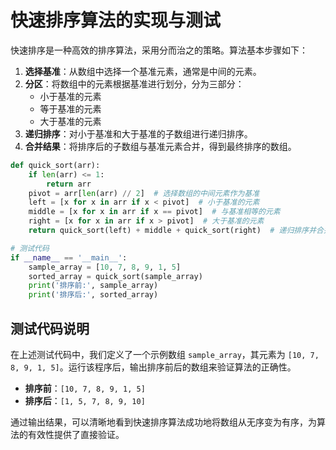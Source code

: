 # 快速排序算法的实现与测试

快速排序是一种高效的排序算法，采用分而治之的策略。算法基本步骤如下：

1. **选择基准**：从数组中选择一个基准元素，通常是中间的元素。
2. **分区**：将数组中的元素根据基准进行划分，分为三部分：
   - 小于基准的元素
   - 等于基准的元素
   - 大于基准的元素
3. **递归排序**：对小于基准和大于基准的子数组进行递归排序。
4. **合并结果**：将排序后的子数组与基准元素合并，得到最终排序的数组。

```python
def quick_sort(arr):
    if len(arr) <= 1:
        return arr
    pivot = arr[len(arr) // 2]  # 选择数组的中间元素作为基准
    left = [x for x in arr if x < pivot]  # 小于基准的元素
    middle = [x for x in arr if x == pivot]  # 与基准相等的元素
    right = [x for x in arr if x > pivot]  # 大于基准的元素
    return quick_sort(left) + middle + quick_sort(right)  # 递归排序并合并

# 测试代码
if __name__ == '__main__':
    sample_array = [10, 7, 8, 9, 1, 5]
    sorted_array = quick_sort(sample_array)
    print('排序前:', sample_array)
    print('排序后:', sorted_array)
```

## 测试代码说明

在上述测试代码中，我们定义了一个示例数组 `sample_array`，其元素为 `[10, 7, 8, 9, 1, 5]`。运行该程序后，输出排序前后的数组来验证算法的正确性。

- **排序前**：`[10, 7, 8, 9, 1, 5]`
- **排序后**：`[1, 5, 7, 8, 9, 10]`

通过输出结果，可以清晰地看到快速排序算法成功地将数组从无序变为有序，为算法的有效性提供了直接验证。